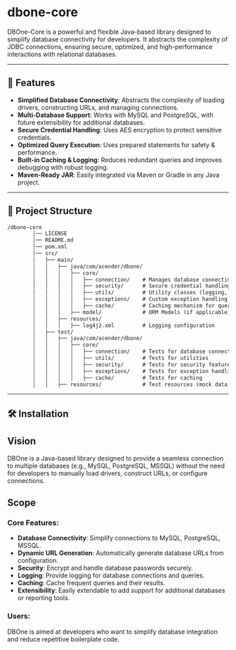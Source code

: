 # dbone-core

DBOne-Core is a powerful and flexible Java-based library designed to simplify database connectivity for developers. It abstracts the complexity of JDBC connections, ensuring secure, optimized, and high-performance interactions with relational databases.

---

## 🚀 Features

- **Simplified Database Connectivity**: Abstracts the complexity of loading drivers, constructing URLs, and managing connections.
- **Multi-Database Support**: Works with MySQL and PostgreSQL, with future extensibility for additional databases.
- **Secure Credential Handling**: Uses AES encryption to protect sensitive credentials.
- **Optimized Query Execution**: Uses prepared statements for safety & performance.
- **Built-in Caching & Logging**: Reduces redundant queries and improves debugging with robust logging.
- **Maven-Ready JAR**: Easily integrated via Maven or Gradle in any Java project.

---

## 📂 Project Structure

```xml
/dbone-core
        │── LICENSE
        │── README.md
        │── pom.xml
        │── src/
        │   ├── main/
        │   │   ├── java/com/acender/dbone/
        │   │   │   ├── core/
        │   │   │   │   ├── connection/    # Manages database connectivity
        │   │   │   │   ├── security/      # Secure credential handling (encryption, decryption)
        │   │   │   │   ├── utils/         # Utility classes (logging, helpers, validation)
        │   │   │   │   ├── exceptions/    # Custom exception handling
        │   │   │   │   ├── cache/         # Caching mechanism for query optimization
        │   │   │   ├── model/             # ORM Models (if applicable)
        │   │   ├── resources/
        │   │   │   ├── log4j2.xml         # Logging configuration
        │   ├── test/
        │   │   ├── java/com/acender/dbone/
        │   │   │   ├── core/
        │   │   │   │   ├── connection/    # Tests for database connections
        │   │   │   │   ├── utils/         # Tests for utilities
        │   │   │   │   ├── security/      # Tests for security features
        │   │   │   │   ├── exceptions/    # Tests for exception handling
        │   │   │   │   ├── cache/         # Tests for caching
        │   │   ├── resources/             # Test resources (mock data, configurations)
```


---

## 🛠 Installation

## Vision

DBOne is a Java-based library designed to provide a seamless connection to multiple databases (e.g., MySQL, PostgreSQL, MSSQL) without the need for developers to manually load drivers, construct URLs, or configure connections.

## Scope

### Core Features:
- **Database Connectivity**: Simplify connections to MySQL, PostgreSQL, MSSQL.
- **Dynamic URL Generation**: Automatically generate database URLs from configuration.
- **Security**: Encrypt and handle database passwords securely.
- **Logging**: Provide logging for database connections and queries.
- **Caching**: Cache frequent queries and their results.
- **Extensibility**: Easily extendable to add support for additional databases or reporting tools.

### Users:
DBOne is aimed at developers who want to simplify database integration and reduce repetitive boilerplate code.
